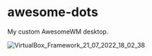 # awesome-dots
My custom AwesomeWM desktop.

![VirtualBox_Framework_21_07_2022_18_02_38](https://user-images.githubusercontent.com/79030093/180260811-140bcc93-cf15-47ec-be7a-8701faad6fc8.png)
